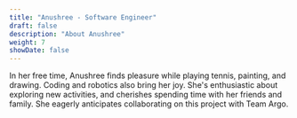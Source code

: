 ```yaml
---
title: "Anushree - Software Engineer"
draft: false
description: "About Anushree"
weight: 7
showDate: false
---
```


In her free time, Anushree finds pleasure while playing tennis, painting, and drawing. Coding and robotics also bring her joy. She's enthusiastic about exploring new activities, and cherishes spending time with her friends and family. She eagerly anticipates collaborating on this project with Team Argo.
